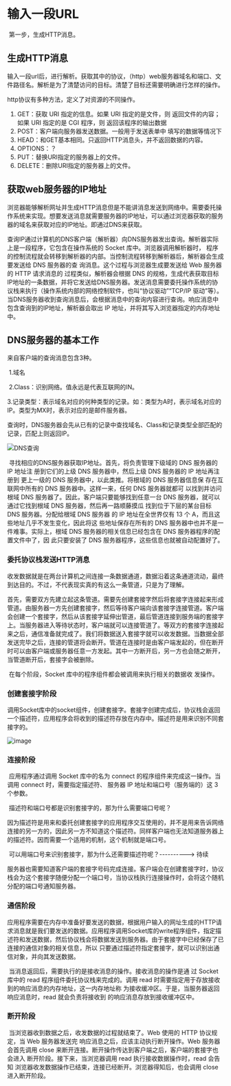 # 输入一段URL

​	第一步，生成HTTP消息。

## 生成HTTP消息

​	输入一段url后，进行解析。获取其中的协议，（http）web服务器域名和端口、文件路径名。解析是为了清楚访问的目标。清楚了目标还需要明确进行怎样的操作。

http协议有多种方法，定义了对资源的不同操作。

1. GET：获取 URI 指定的信息。如果 URI 指定的是文件，则 返回文件的内容；如果 URI 指定的是 CGI 程序，则 返回该程序的输出数据
2. POST：客户端向服务器发送数据。一般用于发送表单中 填写的数据等情况下
3. HEAD：和GET基本相同。只返回HTTP消息头，并不返回数据的内容。
4. OPTIONS：？
5. PUT：替换URI指定的服务器上的文件。
6. DELETE：删除URI指定的服务器上的文件。

## 获取web服务器的IP地址

​	浏览器能够解析网址并生成HTTP消息但是不能讲消息发送到网络中。需要委托操作系统来实现。想要发送消息就需要服务器的IP地址，可以通过浏览器获取的服务器的域名来获取对应的IP地址。即通过DNS来获取。

​	查询IP通过计算机的DNS客户端（解析器）向DNS服务器发出查询。解析器实际上是一段程序，它包含在操作系统的 Socket 库中。浏览器调用解析器时， 程序的控制流程就会转移到解析器的内部。当控制流程转移到解析器后，解析器会生成要发送给 DNS 服务器的查 询消息。这个过程与浏览器生成要发送给 Web 服务器的 HTTP 请求消息的 过程类似，解析器会根据 DNS 的规格，生成代表获取目标IP地址的一条数据，并将它发送给DNS服务器。发送消息需要委托操作系统的协议栈来执行（操作系统内部的网络控制软件，也叫“协议驱动”“TCP/IP 驱动”等）。当DNS服务器收到查询消息后，会根据消息中的查询内容进行查询。响应消息中包含查询到的IP地址，解析器会取出 IP 地址，并将其写入浏览器指定的内存地址中。

## DNS服务器的基本工作

来自客户端的查询消息包含3种。

​	1.域名

​	2.Class：识别网络。值永远是代表互联网的IN。

​	3.记录类型：表示域名对应的何种类型的记录。如：类型为A时，表示域名对应的IP。类型为MX时，表示对应的是邮件服务器。

查询时，DNS服务器会先从已有的记录中查找域名、Class和记录类型全部匹配的记录，匹配上则返回IP。

![DNS查询](https://daytime-1303889004.cos.ap-nanjing.myqcloud.com/001.png)

​	寻找相应的DNS服务器获取IP地址。首先，将负责管理下级域的 DNS 服务器的 IP 地址注 册到它们的上级 DNS 服务器中，然后上级 DNS 服务器的 IP 地址再注册到 更上一级的 DNS 服务器中，以此类推。将根域的 DNS 服务器信息保 存在互联网中所有的 DNS 服务器中。这样一来，任何 DNS 服务器就都可 以找到并访问根域 DNS 服务器了。因此，客户端只要能够找到任意一台 DNS 服务器，就可以通过它找到根域 DNS 服务器，然后再一路顺藤摸瓜 找到位于下层的某台目标 DNS 服务器。分配给根域 DNS 服务器 的 IP 地址在全世界仅有 13 个 A，而且这些地址几乎不发生变化，因此将这 些地址保存在所有的 DNS 服务器中也并不是一件难事。实际上，根域 DNS 服务器的相关信息已经包含在 DNS 服务器程序的配置文件中了，因 此只要安装了 DNS 服务器程序，这些信息也就被自动配置好了。

### 委托协议栈发送HTTP消息 

​	收发数据就是在两台计算机之间连接一条数据通道，数据沿着这条通道流动，最终到达目的。不过，不代表现实真的有这么一条管道，只是为了理解。

​	首先，需要双方先建立起这条管道。需要先创建套接字然后将套接字连接起来形成管道。由服务器一方先创建套接字，然后等待客户端向该套接字连接管道。客户端会创建一个套接字，然后从该套接字延伸出管道，最后管道连接到服务端的套接字上。当服务器进入等待状态时，客户端就可以连接管道了。等双方的套接字连接起来之后，通信准备就完成了。我们将数据送入套接字就可以收发数据。当数据全部发送完毕之后，连接的管道将会断开。管道在连接时是由客户端发起的，但在断开时可以由客户端或服务器任意一方发起。其中一方断开后，另一方也会随之断开，当管道断开后，套接字会被删除。

​	在每个阶段，Socket 库中的程序组件都会被调用来执行相关的数据收 发操作。

### 创建套接字阶段

​	调用Socket库中的socket组件，创建套接字。套接字创建完成后，协议栈会返回一个描述符，应用程序会将收到的描述符存放在内存中。描述符是用来识别不同套接字的。

![image](https://daytime-1303889004.cos.ap-nanjing.myqcloud.com/002.png)

### 连接阶段

​	应用程序通过调用 Socket 库中的名为 connect 的程序组件来完成这一操作。当调用 connect 时，需要指定描述符、 服务器 IP 地址和端口号（服务端的）这 3 个参数。

​	描述符和端口号都是识别套接字的，那为什么需要端口号呢？

​	因为描述符是用来和委托创建套接字的应用程序交互使用的，并不是用来告诉网络连接的另一方的，因此另一方不知道这个描述符。同样客户端也无法知道服务器上的描述符。因而需要一个适用的机制，这个机制就是端口号。

​	可以用端口号来识别套接字，那为什么还需要描述符呢？----------> 待续

​	服务器也需要知道客户端的套接字号码完成连接。客户端会在创建套接字时，协议栈会为这个套接字随便分配一个端口号，当协议栈执行连接操作时，会将这个随机分配的端口号通知服务器。

### 通信阶段

​	应用程序需要在内存中准备好要发送的数据，根据用户输入的网址生成的HTTP请求消息就是我们要发送的数据。应用程序调用Socket库的write程序组件，指定描述符和发送数据，然后协议栈会将数据发送到服务器。由于套接字中已经保存了已连接的通信对象的相关信息，所以 只要通过描述符指定套接字，就可以识别出通信对象，并向其发送数据。

​	当消息返回后，需要执行的是接收消息的操作。接收消息的操作是通 过 Socket 库中的 read 程序组件委托协议栈来完成的。调用 read 时需要指定用于存放接收到的响应消息的内存地址，这一内存地址称 为接收缓冲区。于是，当服务器返回响应消息时，read 就会负责将接收到 的响应消息存放到接收缓冲区中。

### 断开阶段

​	当浏览器收到数据之后，收发数据的过程就结束了。Web 使用的 HTTP 协议规定，当 Web 服务器发送完 响应消息之后，应该主动执行断开操作。Web 服务器会首先调用 close 来断开连接。断开操作传达到客户端之后，客户端的套接字也会进入 断开阶段。接下来，当浏览器调用 read 执行接收数据操作时，read 会告知 浏览器收发数据操作已结束，连接已经断开。浏览器得知后，也会调用 close 进入断开阶段。